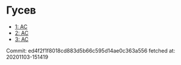 # Гусев
- [1: AC](1.md)
- [2: AC](2.md)
- [3: AC](3.md)

Commit: ed4f2f1f8018cd883d5b66c595d14ae0c363a556
 fetched at: 20201103-151419
